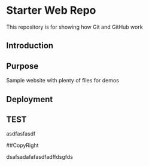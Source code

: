 # Starter Web Repo

This repository is for showing how Git and GitHub work

## Introduction


## Purpose

Sample website with plenty of files for demos

## Deployment


## TEST

asdfasfasdf

##CopyRight

dsafsadafafasdfadffdsgfds
